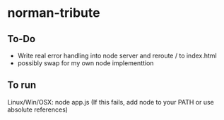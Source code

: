 # norman-tribute

## To-Do
* Write real error handling into node server and reroute / to index.html
* possibly swap for my own node implementtion

## To run
Linux/Win/OSX:
node app.js (If this fails, add node to your PATH or use absolute references)